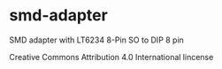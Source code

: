 # smd-adapter
SMD adapter with LT6234  8-Pin SO  to DIP 8 pin


Creative Commons Attribution 4.0 International lincense
